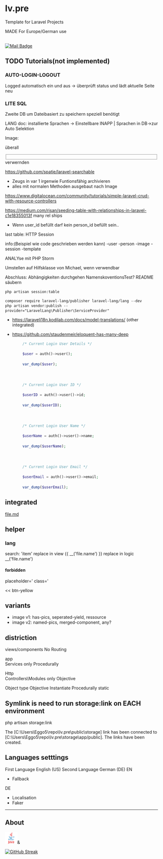 # lv.pre

Template for Laravel Projects

MADE For Europe/German use

<div id="header" align="center">
  <!-- <img src="https://media.giphy.com/media/M9gbBd9nbDrOTu1Mqx/giphy.gif" width="100"/> -->
</div>

<img src="https://komarev.com/ghpvc/?username=erth5&style=flat-square&color=blue" alt=""/>

<div id="badges">
  <a href="your-linkedin-URL">
    <img src="https://img.shields.io/badge/Mail-blue?style=for-the-badge&logo=mail&logoColor=white" alt="Mail Badge"/>
  </a>

  <!-- <a href="your-youtube-URL">
    <img src="https://img.shields.io/badge/YouTube-red?style=for-the-badge&logo=youtube&logoColor=white" alt="Youtube Badge"/>
  </a> -->

  <!-- <a href="your-twitter-URL">
    <img src="https://img.shields.io/badge/Twitter-blue?style=for-the-badge&logo=twitter&logoColor=white" alt="Twitter Badge"/>
  </a> -->
</div>

## TODO Tutorials(not implemented)

### AUTO-LOGIN-LOGOUT

Logged automatisch ein und aus -> überprüft status und lädt aktuelle Seite neu

### LITE SQL

Zweite DB um Dateibasiert zu speichern speziell benötigt

LANG doc:
installierte Sprachen -> Einstellbare INAPP | Sprachen in DB->zur Auto Selektion

Image:

überall <fieldset> </fieldset>verwernden

<https://github.com/spatie/laravel-searchable>

- Zeugs in var 1 irgenwie Funtionsfähig archivieren
- alles mit normalen Methoden ausgebaut nach Image

<https://www.digitalocean.com/community/tutorials/simple-laravel-crud-with-resource-controllers>

<https://medium.com/risan/seeding-table-with-relationships-in-laravel-c1e18355013f>
many rel ships

- Wenn user_id befüllt darf kein person_id befüllt sein..

last table: HTTP Session

info:(Beispiel wie code geschrieben werden kann)
-user
-person
-image
-session
-template

ANALYse mit PHP Storm

Umstellen auf Hilfsklasse von Michael, wenn verwendbar

Abschluss:
Abhängigkeiten durchgehen
NamenskoventionsTest?
README säubern

```terminal
php artisan session:table
```

```terminal
composer require laravel-lang/publisher laravel-lang/lang --dev
php artisan vendor:publish --provider="LaravelLang\Publisher\ServiceProvider"
```

- <https://laraveli18n.kodilab.com/docs/model-translations/> (other integrated)

- <https://github.com/staudenmeir/eloquent-has-many-deep>

```php
        /* Current Login User Details */

        $user = auth()->user();

        var_dump($user);

      

        /* Current Login User ID */

        $userID = auth()->user()->id; 

        var_dump($userID);

          

        /* Current Login User Name */

        $userName = auth()->user()->name; 

        var_dump($userName);

          

        /* Current Login User Email */

        $userEmail = auth()->user()->email; 

        var_dump($userEmail);
```

## integrated

[file.md](doc/file.pdf)

## helper

### lang

search:
'item'
replace in view
{{ __('file.name') }}
replace in logic
__('file.name')

#### forbidden

placeholder='
class='
>>
<<
btn-yellow

## variants

- image v1: has-pics, seperated-yield, ressource
- image v2: named-pics, merged-component, any?

## distriction

views/components No Routing

app\
Services only Procedurally

Http\
Controllers\Modules only Objective

Object type
Objective Instantiate
Procedurally static

## Symlink is need to run storage:link on EACH environment

php artisan storage:link

The [C:\Users\Eggo5\repo\lv.pre\public\storage] link has been connected to [C:\Users\Eggo5\repo\lv.pre\storage\app/public].
The links have been created.

## Languages setttings

First Language English (US)
Second Language German (DE)
EN

- Fallback

DE

- Localisation
- Faker

---

## About

<img src="https://github.com/devicons/devicon/blob/master/icons/java/java-original-wordmark.svg" title="Java" alt="Java" width="40" height="40"/>&

[![GitHub Streak](http://github-readme-streak-stats.herokuapp.com?user=erth5&theme=dark&background=000000)](https://git.io/streak-stats)